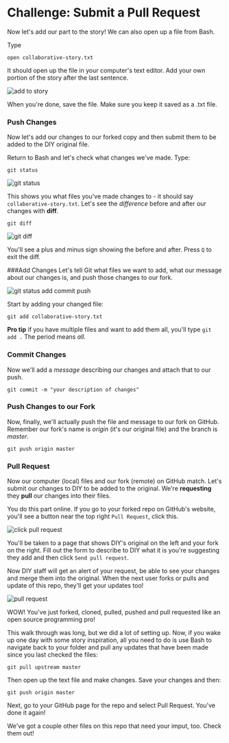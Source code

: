 # Challenge: Submit a Pull Request

Now let's add our part to the story! We can also open up a file from Bash.

Type

    open collaborative-story.txt

It should open up the file in your computer's text editor. Add your own portion of the story after the last sentence.

![add to story](http://diy-visualpedia.s3.amazonaws.com/story-addition.png)

When you're done, save the file. Make sure you keep it saved as a .txt file. 

### Push Changes
Now let's add our changes to our forked copy and then submit them to be added to the DIY original file. 

Return to Bash and let's check what changes we've made. Type:

    git status
 
![git status](http://diy-visualpedia.s3.amazonaws.com/git-status.png)

This shows you what files you've made changes to - it should say `collaborative-story.txt`. Let's see the *difference* before and after our changes with **diff**. 

    git diff
  
![git diff](http://diy-visualpedia.s3.amazonaws.com/git-diff.png)

You'll see a plus and minus sign showing the before and after. Press `Q` to exit the diff. 

###Add Changes
Let's tell Git what files we want to add, what our message about our changes is, and push those changes to our fork.

![git status add commit push](http://diy-visualpedia.s3.amazonaws.com/git-status-add-commit-push.png)

Start by adding your changed file:

    git add collaborative-story.txt
    
**Pro tip** if you have multiple files and want to add them all, you'll type `git add .` The period means *all*.

### Commit Changes
Now we'll add a *message* describing our changes and attach that to our push.

    git commit -m "your description of changes"

### Push Changes to our Fork
Now, finally, we'll actually push the file and message to our fork on GitHub. Remember our fork's name is *origin* (it's our original file) and the branch is *master*.

    git push origin master    

### Pull Request
Now our computer (local) files and our fork (remote) on GitHub match. Let's submit our changes to DIY to be added to the original. We're **requesting** they **pull** our changes into their files.

You do this part online. If you go to your forked repo on GitHub's website, you'll see a button near the top right `Pull Request`, click this.

![click pull request](http://diy-visualpedia.s3.amazonaws.com/click-pull-request.png)

You'll be taken to a page that shows DIY's original on the left and your fork on the right. Fill out the form to describe to DIY what it is you're suggesting they add and then click `Send pull request`.

Now DIY staff will get an alert of your request, be able to see your changes and merge them into the original. When the next user forks or pulls and update of this repo, they'll get your updates too!

![pull request](http://diy-visualpedia.s3.amazonaws.com/pull-request.png)

WOW! You've just forked, cloned, pulled, pushed and pull requested like an open source programming pro!

This walk through was long, but we did a lot of setting up. Now, if you wake up one day with some story inspiration, all you need to do is use Bash to navigate back to your folder and pull any updates that have been made since you last checked the files:

    git pull upstream master

Then open up the text file and make changes. Save your changes and then:

    git push origin master
    
Next, go to your GitHub page for the repo and select Pull Request. You've done it again!

We've got a couple other files on this repo that need your imput, too. Check them out!
